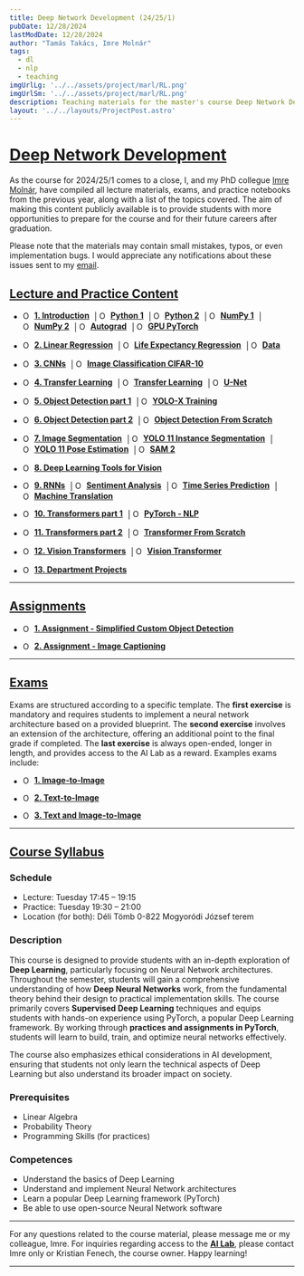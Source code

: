 ```yaml
---
title: Deep Network Development (24/25/1)
pubDate: 12/28/2024
lastModDate: 12/28/2024
author: "Tamás Takács, Imre Molnár"
tags:
  - dl
  - nlp
  - teaching
imgUrlLg: '../../assets/project/marl/RL.png'
imgUrlSm: '../../assets/project/marl/RL.png'
description: Teaching materials for the master's course Deep Network Development (IPM-24fmiDNDEG), taught by myself and my PhD colleague Imre Molnár at Eötvös Loránd University (2024/25/1).
layout: '../../layouts/ProjectPost.astro'
---
```


# <u>Deep Network Development</u>

As the course for 2024/25/1 comes to a close, I, and my PhD collegue [Imre Molnár](https://curiouspercibal.github.io/), have compiled all lecture materials, exams, and practice notebooks from the previous year, along with a list of the topics covered. The aim of making this content publicly available is to provide students with more opportunities to prepare for the course and for their future careers after graduation.

Please note that the materials may contain small mistakes, typos, or even implementation bugs. I would appreciate any notifications about these issues sent to my [email](mailto:tamastheactual%40inf.elte.hu?subject=Issues%20with%20course%20material%20DND).

## <u> Lecture and Practice Content </u>

- <a href="lecture/1.pdf" target="_blank" style="display: inline-flex; align-items: center; text-decoration: none; margin-right: 5px;"><img src="ppt.png" alt="Open PowerPoint" style="width: 15px; height: auto; margin-right: 5px;" /><strong><u>1. Introduction</u></strong></a> | <a href="https://colab.research.google.com/drive/1PCTkAYD_D-EB0VnQjxYjivGSuscXBKxl?usp=sharing" target="_blank" style="display: inline-flex; align-items: center; text-decoration: none; margin-right: 5px;"><img src="colab-color.png" alt="Open in Colab" style="width: 15px; height: auto; margin-right: 5px;" /><strong><u>Python 1</strong></u></a> | <a href="https://colab.research.google.com/drive/11Gb2R5vjR7_u1v0EQ27ILEW5tNggQ-kr?usp=sharing" target="_blank" style="display:inline-flex; align-items: center; text-decoration: none; margin-right: 5px;"><img src="colab-color.png" alt="Open in Colab" style="width: 15px; height: auto; margin-right: 5px;" /><strong><u>Python 2</u></strong></a> | <a href="https://colab.research.google.com/drive/11lGGnduGU9m1QnyNhbrl1bdFN4wuItSZ?usp=sharing" target="_blank" style="display:inline-flex; align-items: center; text-decoration: none; margin-right: 5px;"><img src="colab-color.png" alt="Open in Colab" style="width: 15px; height: auto; margin-right: 5px;" /><strong><u>NumPy 1</u></strong></a> | <a href="https://colab.research.google.com/drive/1NZuk-VUDWbsWejKSHYVR1VE6k86UIZBv?usp=sharing" target="_blank" style="display:inline-flex; align-items: center; text-decoration: none; margin-right: 5px;"><img src="colab-color.png" alt="Open in Colab" style="width: 15px; height: auto; margin-right: 5px;" /><strong><u>NumPy 2</u></strong></a> | <a href="https://colab.research.google.com/drive/1WkHdeRcdmq8lh2Jp5mRxeeOMQcDkTZkV?usp=sharing" target="_blank" style="display:inline-flex; align-items: center; text-decoration: none; margin-right: 5px;"><img src="colab-color.png" alt="Open in Colab" style="width: 15px; height: auto; margin-right: 5px;" /><strong><u>Autograd</u></strong></a> | <a href="https://colab.research.google.com/drive/12VTIeP1MCFyaLHWo1zSWxKcCQ76fi7hu?usp=sharing" target="_blank" style="display:inline-flex; align-items: center; text-decoration: none; margin-right: 5px;"><img src="colab-color.png" alt="Open in Colab" style="width: 15px; height: auto; margin-right: 5px;" /><strong><u>GPU PyTorch</u></strong></a>

- <a href="lecture/2.pdf" target="_blank" style="display: inline-flex; align-items: center; text-decoration: none; margin-right: 5px;"><img src="ppt.png" alt="Open PowerPoint" style="width: 15px; height: auto; margin-right: 5px;" /><strong><u>2. Linear Regression</u></strong></a> | <a href="https://colab.research.google.com/drive/1ZPeKUjwnp1UeWFo62ZpcTaeI4JrJllKM?usp=sharing" target="_blank" style="display: inline-flex; align-items: center; text-decoration: none; margin-right: 5px;"><img src="colab-color.png" alt="Open in Colab" style="width: 15px; height: auto; margin-right: 5px;" /><strong><u>Life Expectancy Regression</strong></u></a> | <a href="practice/LifeExpectancyData.csv" target="_blank" style="display:inline-flex; align-items: center; text-decoration: none; margin-right: 5px;"><img src="excel.png" alt="Open PowerPoint" style="width: 15px; height: auto; margin-right: 5px;" /><strong><u>Data</u></strong></a>

- <a href="lecture/3.pdf" target="_blank" style="display: inline-flex; align-items: center; text-decoration: none; margin-right: 5px;"><img src="ppt.png" alt="Open PowerPoint" style="width: 15px; height: auto; margin-right: 5px;" /><strong><u>3. CNNs</u></strong></a> | <a href="https://colab.research.google.com/drive/1sS6vjgYlf6F2YhrC51SMHPwJba20DxxJ?usp=sharing" target="_blank" style="display: inline-flex; align-items: center; text-decoration: none; margin-right: 5px;"><img src="colab-color.png" alt="Open in Colab" style="width: 15px; height: auto; margin-right: 5px;" /><strong><u>Image Classification CIFAR-10</strong></u></a>

- <a href="lecture/4.pdf" target="_blank" style="display: inline-flex; align-items: center; text-decoration: none; margin-right: 5px;"><img src="ppt.png" alt="Open PowerPoint" style="width: 15px; height: auto; margin-right: 5px;" /><strong><u>4. Transfer Learning</u></strong></a> | <a href="https://colab.research.google.com/drive/1Urp9rVDzZPQ8Zdz0PoVKZtaPZuAOwkqF?usp=sharing" target="_blank" style="display: inline-flex; align-items: center; text-decoration: none; margin-right: 5px;"><img src="colab-color.png" alt="Open in Colab" style="width: 15px; height: auto; margin-right: 5px;" /><strong><u>Transfer Learning</strong></u></a> | <a href="https://colab.research.google.com/drive/1txAqAFxTRLSPhrw7u0w9Vnf1t8_ohCmr?usp=sharing" target="_blank" style="display: inline-flex; align-items: center; text-decoration: none; margin-right: 5px;"><img src="colab-color.png" alt="Open in Colab" style="width: 15px; height: auto; margin-right: 5px;" /><strong><u>U-Net</strong></u></a>

- <a href="lecture/5.pdf" target="_blank" style="display: inline-flex; align-items: center; text-decoration: none; margin-right: 5px;"><img src="ppt.png" alt="Open PowerPoint" style="width: 15px; height: auto; margin-right: 5px;" /><strong><u>5. Object Detection part 1</u></strong></a> | <a href="https://colab.research.google.com/drive/1JhJZSO1xVhuwBorErgrntX6t3jBo6AZt?usp=sharing" target="_blank" style="display: inline-flex; align-items: center; text-decoration: none; margin-right: 5px;"><img src="colab-color.png" alt="Open in Colab" style="width: 15px; height: auto; margin-right: 5px;" /><strong><u>YOLO-X Training</strong></u></a>

- <a href="lecture/6.pdf" target="_blank" style="display: inline-flex; align-items: center; text-decoration: none; margin-right: 5px;"><img src="ppt.png" alt="Open PowerPoint" style="width: 15px; height: auto; margin-right: 5px;" /><strong><u>6. Object Detection part 2</u></strong></a> | <a href="https://colab.research.google.com/drive/1r1TQevDgexncd2NpHJLvjfWL-_HKy2jT?usp=sharing" target="_blank" style="display: inline-flex; align-items: center; text-decoration: none; margin-right: 5px;"><img src="colab-color.png" alt="Open in Colab" style="width: 15px; height: auto; margin-right: 5px;" /><strong><u>Object Detection From Scratch</strong></u></a>

- <a href="lecture/7.pdf" target="_blank" style="display: inline-flex; align-items: center; text-decoration: none; margin-right: 5px;"><img src="ppt.png" alt="Open PowerPoint" style="width: 15px; height: auto; margin-right: 5px;" /><strong><u>7. Image Segmentation</u></strong></a> | <a href="https://colab.research.google.com/drive/1asBca8ROMn8swA4r11qMJoQ1oOiQzIfM?usp=sharing" target="_blank" style="display: inline-flex; align-items: center; text-decoration: none; margin-right: 5px;"><img src="colab-color.png" alt="Open in Colab" style="width: 15px; height: auto; margin-right: 5px;" /><strong><u>YOLO 11 Instance Segmentation</strong></u></a> | <a href="https://colab.research.google.com/drive/1hjzMAEJtTUNmuI3XhHm2nr99SiE29r3Q?usp=sharing" target="_blank" style="display: inline-flex; align-items: center; text-decoration: none; margin-right: 5px;"><img src="colab-color.png" alt="Open in Colab" style="width: 15px; height: auto; margin-right: 5px;" /><strong><u>YOLO 11 Pose Estimation</strong></u></a> | <a href="https://colab.research.google.com/drive/1qr0PTdUWTUueNHwdW4UJ-Ua8-wBLmdLT?usp=sharing" target="_blank" style="display: inline-flex; align-items: center; text-decoration: none; margin-right: 5px;"><img src="colab-color.png" alt="Open in Colab" style="width: 15px; height: auto; margin-right: 5px;" /><strong><u>SAM 2</strong></u></a>

- <a href="lecture/8.pdf" target="_blank" style="display: inline-flex; align-items: center; text-decoration: none; margin-right: 5px;"><img src="ppt.png" alt="Open PowerPoint" style="width: 15px; height: auto; margin-right: 5px;" /><strong><u>8. Deep Learning Tools for Vision</u></strong></a>

- <a href="lecture/9.pdf" target="_blank" style="display: inline-flex; align-items: center; text-decoration: none; margin-right: 5px;"><img src="ppt.png" alt="Open PowerPoint" style="width: 15px; height: auto; margin-right: 5px;" /><strong><u>9. RNNs</u></strong></a> | <a href="https://colab.research.google.com/drive/1dMGeC66RFPOvPRsYzEEEvJfArv8MQ3yg?usp=sharing" target="_blank" style="display: inline-flex; align-items: center; text-decoration: none; margin-right: 5px;"><img src="colab-color.png" alt="Open in Colab" style="width: 15px; height: auto; margin-right: 5px;" /><strong><u>Sentiment Analysis</strong></u></a> | <a href="https://colab.research.google.com/drive/1KT0h_mSWLy78nyvKIcKQnhhDnYscu4Yh?usp=sharing" target="_blank" style="display: inline-flex; align-items: center; text-decoration: none; margin-right: 5px;"><img src="colab-color.png" alt="Open in Colab" style="width: 15px; height: auto; margin-right: 5px;" /><strong><u>Time Series Prediction</strong></u></a> | <a href="https://colab.research.google.com/drive/1ewmlGuoJpNCILr2kR-rl39XCZaW1saRU?usp=sharing" target="_blank" style="display: inline-flex; align-items: center; text-decoration: none; margin-right: 5px;"><img src="colab-color.png" alt="Open in Colab" style="width: 15px; height: auto; margin-right: 5px;" /><strong><u>Machine Translation</strong></u></a>

- <a href="lecture/10.pdf" target="_blank" style="display: inline-flex; align-items: center; text-decoration: none; margin-right: 5px;"><img src="ppt.png" alt="Open PowerPoint" style="width: 15px; height: auto; margin-right: 5px;" /><strong><u>10. Transformers part 1</u></strong></a> | <a href="https://colab.research.google.com/drive/1sHvFd2k-ez-jxiWwbiJXMJUbPFzi3tjo?usp=sharing" target="_blank" style="display: inline-flex; align-items: center; text-decoration: none; margin-right: 5px;"><img src="colab-color.png" alt="Open in Colab" style="width: 15px; height: auto; margin-right: 5px;" /><strong><u>PyTorch - NLP</strong></u></a>

- <a href="lecture/11.pdf" target="_blank" style="display: inline-flex; align-items: center; text-decoration: none; margin-right: 5px;"><img src="ppt.png" alt="Open PowerPoint" style="width: 15px; height: auto; margin-right: 5px;" /><strong><u>11. Transformers part 2</u></strong></a> | <a href="https://colab.research.google.com/drive/1NQlPHWaVkQfgqKsJqOP3CQizGVvNMkVp?usp=sharing" target="_blank" style="display: inline-flex; align-items: center; text-decoration: none; margin-right: 5px;"><img src="colab-color.png" alt="Open in Colab" style="width: 15px; height: auto; margin-right: 5px;" /><strong><u>Transformer From Scratch</strong></u></a>

- <a href="lecture/12.pdf" target="_blank" style="display: inline-flex; align-items: center; text-decoration: none; margin-right: 5px;"><img src="ppt.png" alt="Open PowerPoint" style="width: 15px; height: auto; margin-right: 5px;" /><strong><u>12. Vision Transformers</u></strong></a> | <a href="https://colab.research.google.com/drive/1A6dD7hhctpIhG_ny7z6I74DaJUE07mRq?usp=sharing" target="_blank" style="display: inline-flex; align-items: center; text-decoration: none; margin-right: 5px;"><img src="colab-color.png" alt="Open in Colab" style="width: 15px; height: auto; margin-right: 5px;" /><strong><u>Vision Transformer</strong></u></a>

- <a href="lecture/13.pdf" target="_blank" style="display: inline-flex; align-items: center; text-decoration: none; margin-right: 5px;"><img src="ppt.png" alt="Open PowerPoint" style="width: 15px; height: auto; margin-right: 5px;" /><strong><u>13. Department Projects</u></strong></a>

<hr class="border-1 border-t border-tcotta my-0" />

## <u> Assignments </u>

- <a href="https://colab.research.google.com/drive/1awxRIa1RlRH5VRrRY3GR9NqTm65jVzHJ?usp=sharing" target="_blank" style="display: inline-flex; align-items: center; text-decoration: none; margin-right: 5px;"><img src="colab-color.png" alt="Open PowerPoint" style="width: 15px; height: auto; margin-right: 5px;" /><strong><u>1. Assignment - Simplified Custom Object Detection</u></strong></a>

- <a href="https://colab.research.google.com/drive/16xiQfwXr-CQ5h03d3eiSXOYOkFzdIczJ?usp=sharing" target="_blank" style="display: inline-flex; align-items: center; text-decoration: none; margin-right: 5px;"><img src="colab-color.png" alt="Open PowerPoint" style="width: 15px; height: auto; margin-right: 5px;" /><strong><u>2. Assignment - Image Captioning</u></strong></a>

<hr class="border-1 border-t border-tcotta my-0" />

## <u> Exams </u>

Exams are structured according to a specific template. The **first exercise** is mandatory and requires students to implement a neural network architecture based on a provided blueprint. The **second exercise** involves an extension of the architecture, offering an additional point to the final grade if completed. The **last exercise** is always open-ended, longer in length, and provides access to the AI Lab as a reward. Examples exams include:

- <a href="https://colab.research.google.com/drive/1mIKk80gAjuJ8vI7Bj8qMeh4qffs6moiq?usp=sharing" target="_blank" style="display: inline-flex; align-items: center; text-decoration: none; margin-right: 5px;"><img src="colab-color.png" alt="Open PowerPoint" style="width: 15px; height: auto; margin-right: 5px;" /><strong><u>1. Image-to-Image</u></strong></a>

- <a href="https://colab.research.google.com/drive/1-iMoZGdDIG5F6JfvYUHAwpjwzlWMOeGG?usp=sharing" target="_blank" style="display: inline-flex; align-items: center; text-decoration: none; margin-right: 5px;"><img src="colab-color.png" alt="Open PowerPoint" style="width: 15px; height: auto; margin-right: 5px;" /><strong><u>2. Text-to-Image</u></strong></a>

- <a href="https://colab.research.google.com/drive/1AfttGlwprhewvEnc_bQDJptNxd3clOOw?usp=sharing" target="_blank" style="display: inline-flex; align-items: center; text-decoration: none; margin-right: 5px;"><img src="colab-color.png" alt="Open PowerPoint" style="width: 15px; height: auto; margin-right: 5px;" /><strong><u>3. Text and Image-to-Image</u></strong></a>

<hr class="border-1 border-t border-tcotta my-0" />

## <u> Course Syllabus </u>

### Schedule

- Lecture: Tuesday 17:45 – 19:15
- Practice: Tuesday 19:30 – 21:00
- Location (for both): Déli Tömb 0-822 Mogyoródi József terem

### Description

This course is designed to provide students with an in-depth exploration of **Deep Learning**, particularly
focusing on Neural Network architectures. Throughout the semester, students will gain a comprehensive
understanding of how **Deep Neural Networks** work, from the fundamental theory behind their design to
practical implementation skills. The course primarily covers **Supervised Deep Learning** techniques and
equips students with hands-on experience using PyTorch, a popular Deep Learning framework. By working
through **practices and assignments in PyTorch**, students will learn to build, train, and optimize neural
networks effectively.

The course also emphasizes ethical considerations in AI development, ensuring that students not only learn
the technical aspects of Deep Learning but also understand its broader impact on society.

### Prerequisites

- Linear Algebra
- Probability Theory
- Programming Skills (for practices)

### Competences

- Understand the basics of Deep Learning
- Understand and implement Neural Network architectures
- Learn a popular Deep Learning framework (PyTorch)
- Be able to use open-source Neural Network software

<hr class="border-1 border-t border-tcotta my-0" />

For any questions related to the course material, please message me or my colleague, Imre. For inquiries regarding access to the <u>**AI Lab**</u>, please contact Imre only or Kristian Fenech, the course owner. Happy learning!

<hr class="border-1 border-t border-tcotta my-0" />